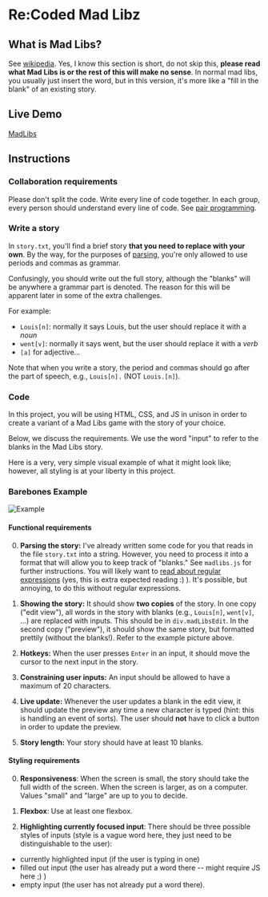 # Re:Coded Mad Libz

## What is Mad Libs? 
See [wikipedia](https://en.wikipedia.org/wiki/Mad_Libs). Yes, I know this section is short, do not skip this, **please read what Mad Libs is or the rest of this will make no sense**. In normal mad libs, you usually just insert the word, but in this version, it's more like a "fill in the blank" of an existing story.

## Live Demo
[MadLibs](https://madlibs-project.netlify.app/)

## Instructions

### Collaboration requirements
Please don't split the code. Write every line of code together. In each group, every person should understand every line of code. See [pair programming](Pair_programming).

### Write a story

In `story.txt`, you'll find a brief story **that you need to replace with your own**. By the way, for the purposes of [parsing](https://en.wikipedia.org/wiki/Parsing), you're only allowed to use periods and commas as grammar.

Confusingly, you should write out the full story, although the "blanks" will be anywhere a grammar part is denoted. The reason for this will be apparent later in some of the extra challenges.

For example:
* `Louis[n]`: normally it says Louis, but the user should replace it with a *noun*
* `went[v]`: normally it says went, but the user should replace it with a *verb*
* `[a]` for adjective...

Note that when you write a story, the period and commas should go after the part of speech, e.g., `Louis[n].` (NOT `Louis.[n]`).

### Code

In this project, you will be using HTML, CSS, and JS in unison in order to create a variant of a Mad Libs game with the story of your choice. 

Below, we discuss the requirements. We use the word "input" to refer to the blanks in the Mad Libs story.

Here is a very, very simple visual example of what it might look like; however, all styling is at your liberty in this project.

### Barebones Example
![Example](https://i.imgur.com/ZRNvFC7.png)

#### Functional requirements

0. **Parsing the story:** I've already written some code for you that reads in the file `story.txt` into a string. However, you need to process it into a format that will allow you to keep track of "blanks." See `madlibs.js` for further instructions. You will likely want to [read about regular expressions](https://www.freecodecamp.org/learn/javascript-algorithms-and-data-structures/regular-expressions/) (yes, this is extra expected reading :) ). It's possible, but annoying, to do this without regular expressions.

1. **Showing the story:** It should show **two copies** of the story. In one copy ("edit view"),
all words in the story with blanks (e.g., `Louis[n]`, `went[v]`, ...) are replaced with inputs. This should be in `div.madLibsEdit`. In the second copy ("preview"), it should show the same story, but formatted prettily (without the blanks!). Refer to the example picture above.

2. **Hotkeys:** When the user presses `Enter` in an input, it should move the cursor to the next input in the story.

3. **Constraining user inputs:** An input should be allowed to have a maximum of 20 characters.

4. **Live update:** Whenever the user updates a blank in the edit view, it should update the preview any time a new character is typed (hint: this is handling an event of sorts). The user should **not** have to click a button in order to update the preview.

5. **Story length:** Your story should have at least 10 blanks.

#### Styling requirements

0. **Responsiveness**: When the screen is small, the story should take the full width of the screen. When the screen is larger, as on a computer. Values "small" and "large" are up to you to decide.

1. **Flexbox**: Use at least one flexbox.

2. **Highlighting currently focused input**: There should be three possible styles of inputs (style is a vague word here, they just need to be distinguishable to the user):
* currently highlighted input (if the user is typing in one)
* filled out input (the user has already put a word there -- might require JS here ;) )
* empty input (the user has not already put a word there).
